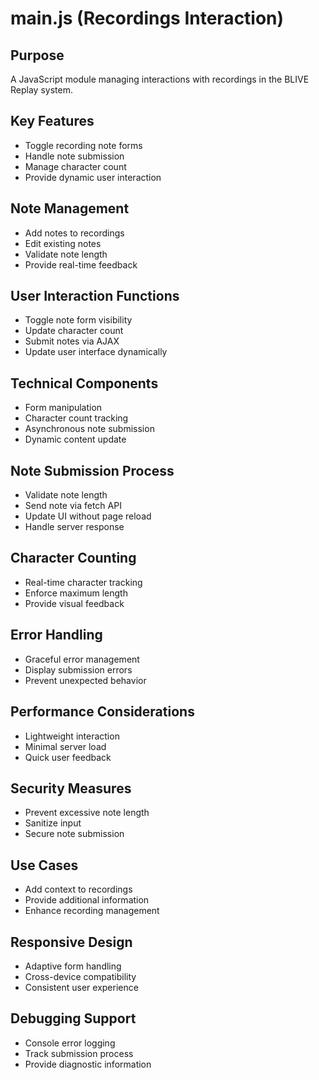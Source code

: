 # main.js (Recordings Interaction)

## Purpose
A JavaScript module managing interactions with recordings in the BLIVE Replay system.

## Key Features
- Toggle recording note forms
- Handle note submission
- Manage character count
- Provide dynamic user interaction

## Note Management
- Add notes to recordings
- Edit existing notes
- Validate note length
- Provide real-time feedback

## User Interaction Functions
- Toggle note form visibility
- Update character count
- Submit notes via AJAX
- Update user interface dynamically

## Technical Components
- Form manipulation
- Character count tracking
- Asynchronous note submission
- Dynamic content update

## Note Submission Process
- Validate note length
- Send note via fetch API
- Update UI without page reload
- Handle server response

## Character Counting
- Real-time character tracking
- Enforce maximum length
- Provide visual feedback

## Error Handling
- Graceful error management
- Display submission errors
- Prevent unexpected behavior

## Performance Considerations
- Lightweight interaction
- Minimal server load
- Quick user feedback

## Security Measures
- Prevent excessive note length
- Sanitize input
- Secure note submission

## Use Cases
- Add context to recordings
- Provide additional information
- Enhance recording management

## Responsive Design
- Adaptive form handling
- Cross-device compatibility
- Consistent user experience

## Debugging Support
- Console error logging
- Track submission process
- Provide diagnostic information
